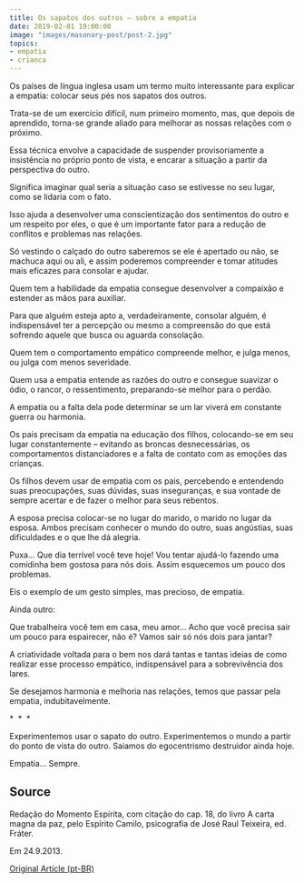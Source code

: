 ```yaml
---
title: Os sapatos dos outros – sobre a empatia
date: 2019-02-01 19:00:00
image: "images/masonary-post/post-2.jpg"
topics: 
- empatia
- crianca
---
```


Os países de língua inglesa usam um termo muito interessante para explicar a
empatia: colocar seus pés nos sapatos dos outros.

Trata-se de um exercício difícil, num primeiro momento, mas, que depois de
aprendido, torna-se grande aliado para melhorar as nossas relações com o
próximo.

Essa técnica envolve a capacidade de suspender provisoriamente a insistência no
próprio ponto de vista, e encarar a situação a partir da perspectiva do outro.

Significa imaginar qual seria a situação caso se estivesse no seu lugar, como
se lidaria com o fato.

Isso ajuda a desenvolver uma conscientização dos sentimentos do outro e um
respeito por eles, o que é um importante fator para a redução de conflitos e
problemas nas relações.

Só vestindo o calçado do outro saberemos se ele é apertado ou não, se machuca
aqui ou ali, e assim poderemos compreender e tomar atitudes mais eficazes para
consolar e ajudar.

Quem tem a habilidade da empatia consegue desenvolver a compaixão e estender as
mãos para auxiliar.

Para que alguém esteja apto a, verdadeiramente, consolar alguém, é
indispensável ter a percepção ou mesmo a compreensão do que está sofrendo
aquele que busca ou aguarda consolação.

Quem tem o comportamento empático compreende melhor, e julga menos, ou julga
com menos severidade.

Quem usa a empatia entende as razões do outro e consegue suavizar o ódio, o
rancor, o ressentimento, preparando-se melhor para o perdão.

A empatia ou a falta dela pode determinar se um lar viverá em constante guerra
ou harmonia.

Os pais precisam da empatia na educação dos filhos, colocando-se em seu lugar
constantemente – evitando as broncas desnecessárias, os comportamentos
distanciadores e a falta de contato com as emoções das crianças.

Os filhos devem usar de empatia com os pais, percebendo e entendendo suas
preocupações, suas dúvidas, suas inseguranças, e sua vontade de sempre acertar
e de fazer o melhor para seus rebentos.

A esposa precisa colocar-se no lugar do marido, o marido no lugar da esposa.
Ambos precisam conhecer o mundo do outro, suas angústias, suas dificuldades e o
que lhe dá alegria.

Puxa... Que dia terrível você teve hoje! Vou tentar ajudá-lo fazendo uma
comidinha bem gostosa para nós dois. Assim esquecemos um pouco dos problemas.

Eis o exemplo de um gesto simples, mas precioso, de empatia.

Ainda outro:

Que trabalheira você tem em casa, meu amor... Acho que você precisa sair um
pouco para espairecer, não é? Vamos sair só nós dois para jantar?

A criatividade voltada para o bem nos dará tantas e tantas ideias de como
realizar esse processo empático, indispensável para a sobrevivência dos lares.

Se desejamos harmonia e melhoria nas relações, temos que passar pela empatia,
indubitavelmente.

*  *  *

Experimentemos usar o sapato do outro. Experimentemos o mundo a partir do ponto
de vista do outro. Saiamos do egocentrismo destruidor ainda hoje.

Empatia... Sempre. 

## Source
Redação do Momento Espírita, com citação do cap. 18, do
livro A carta magna da paz, pelo Espírito
Camilo, psicografia de José Raul Teixeira, ed. Fráter.

Em 24.9.2013.

[Original Article (pt-BR)](http://momento.com.br/pt/ler_texto.php?id=3913)

